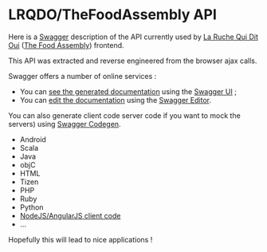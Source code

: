 # LRQDO/TheFoodAssembly API

Here is a [Swagger](http://swagger.io/) description of the API currently used by [La Ruche Qui Dit Oui](https://www.laruchequiditoui.fr/) ([The Food Assembly](https://laruchequiditoui.fr/en)) frontend.

This API was extracted and reverse engineered from the browser ajax calls.

Swagger offers a number of online services :

* You can [see the generated documentation](petstore.swagger.io/?url=https://rawgit.com/kraynel/lrqdo-api/master/lrqdo-swagger.json#!/default) using the [Swagger UI](https://github.com/swagger-api/swagger-ui) ;
* You can [edit the documentation](http://editor.swagger.io/#/edit?import=https://rawgit.com/kraynel/lrqdo-api/master/lrqdo-swagger.json) using the [Swagger Editor](https://github.com/swagger-api/swagger-editor).

You can also generate client code  server code if you want to mock the servers) using [Swagger Codegen](https://github.com/swagger-api/swagger-codegen).

* Android
* Scala
* Java
* objC
* HTML
* Tizen
* PHP
* Ruby
* Python
* [NodeJS/AngularJS client code](https://github.com/wcandillon/swagger-js-codegen/)
* ...

Hopefully this will lead to nice applications !